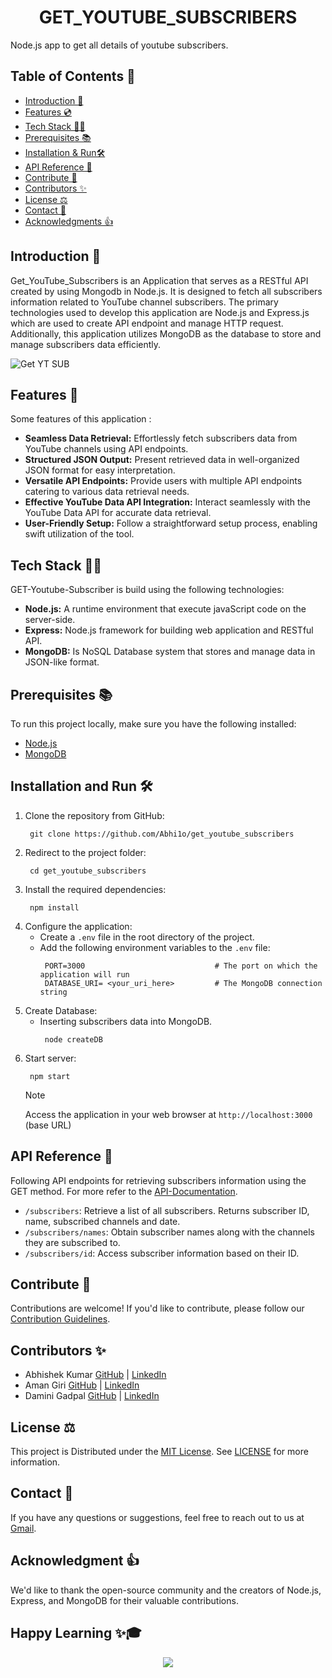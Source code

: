 <h1 align="center"> 
GET_YOUTUBE_SUBSCRIBERS
</h1>
Node.js app to get all details of youtube subscribers.

## Table of Contents 📑

- [Introduction 📝](#introduction-📝)
- [Features 💿](#features-💿)
- [Tech Stack 👨‍💻](#tech-stack-👨‍💻)
- [Prerequisites 📚](#prerequisites-📚)
- [Installation & Run🛠️](#installation-and-run-🛠️)
- [API Reference 🔗](#api-reference-🔗)
- [Contribute 🤝](#contribute-🤝)
- [Contributors ✨](#contributors-✨)
- [License ⚖](#license-⚖)
- [Contact 📧](#contact-📧)
- [Acknowledgments 👍](#acknowledgments-👍)


## Introduction 📝
Get_YouTube_Subscribers is an Application that serves as a RESTful API created by using Mongodb in Node.js. It is designed to fetch all subscribers information related to YouTube channel subscribers. The primary technologies used to develop this application are Node.js and Express.js which are used to create API endpoint and manage HTTP request. Additionally, this application utilizes MongoDB as the database to store and manage subscribers data efficiently.

![Get YT SUB](https://github.com/Abhi1o/GET-YOUTUBE-SUBSCRIBERS/assets/87490161/7e4f4776-cd79-4577-bb26-2ef06b30fa0a)

## Features 🧐
Some features of this application :
- **Seamless Data Retrieval:** Effortlessly fetch subscribers data from YouTube channels using API endpoints.
- **Structured JSON Output:** Present retrieved data in well-organized JSON format for easy interpretation.
- **Versatile API Endpoints:** Provide users with multiple API endpoints catering to various data retrieval needs.
- **Effective YouTube Data API Integration:** Interact seamlessly with the YouTube Data API for accurate data retrieval.
- **User-Friendly Setup:** Follow a straightforward setup process, enabling swift utilization of the tool.

## Tech Stack 👨‍💻
GET-Youtube-Subscriber is build using the following technologies:

- **Node.js:** A runtime environment that execute javaScript code on the server-side.
- **Express:** Node.js framework for building web application and RESTful API.
- **MongoDB:** Is NoSQL Database system that stores and manage data in JSON-like format.

## Prerequisites 📚

To run this project locally, make sure you have the following installed:

- [Node.js](https://nodejs.org/)
- [MongoDB](https://www.mongodb.com/)

## Installation and Run 🛠️
1. Clone the repository from GitHub:
    ```
     git clone https://github.com/Abhi1o/get_youtube_subscribers
    ```
2. Redirect to the project folder:
    ```
     cd get_youtube_subscribers
    ```
3. Install the required dependencies:
    ```
     npm install
    ```
4. Configure the application:
   - Create a `.env` file in the root directory of the project.
   - Add the following environment variables to the `.env` file:
      ```
       PORT=3000                             # The port on which the application will run
       DATABASE_URI= <your_uri_here>         # The MongoDB connection string
      ```
5. Create Database:
    - Inserting subscribers data into MongoDB.
        ```
         node createDB
        ```
6. Start server:
    ```
     npm start
    ```
    > [!NOTE]
    > Access the  application in your web browser at `http://localhost:3000` (base URL)


## API Reference 🔗
Following API endpoints for retrieving subscribers information using the GET method. For more refer to the [API-Documentation](./API-Documentation.md).

- `/subscribers`: Retrieve a list of all subscribers. Returns subscriber ID, name, subscribed channels and date.
- `/subscribers/names`: Obtain subscriber names along with the channels they are subscribed to.
- `/subscribers/id`: Access subscriber information based on their ID.

## Contribute 🤝
Contributions are welcome! If you'd like to contribute, please follow our [Contribution Guidelines](CONTRIBUTING.md).

## Contributors ✨
- Abhishek Kumar [GitHub](https://github.com/abhi1o) | [LinkedIn](https://linkedin.com/in/abhi--)
- Aman Giri [GitHub](https://github.com/amangiri7) | [LinkedIn](https://www.linkedin.com/in/aman-giri-6b3a3b284/)
- Damini Gadpal [GitHub](https://github.com/Daminigadpal) | [LinkedIn](https://www.linkedin.com/in/damini-gadpal-01996716b)

## License ⚖
This project is Distributed under the [MIT License](https://chat.openai.com/c/LICENSE). See [LICENSE](./LICENCE) for more information.

## Contact 📧
If you have any questions or suggestions, feel free to reach out to us at [Gmail](https://mail.google.com/mail/u/0/#inbox?compose=GTvVlcSGLPhhCThjSQBxqqKCTksFHbgmPZGmrTXlskrtrXBgHxRqbmdRdzJJlNBtvTWsTLmjdVLbb).

## Acknowledgment 👍
We'd like to thank the open-source community and the creators of Node.js, Express, and MongoDB for their valuable contributions.




## Happy Learning ✨🎓

<p align="center">
<a href="https://github.com/Abhi1o/get_youtube_subscribers" title="GET youtube subscriber projects">
<img src="https://img.shields.io/badge/GitHub-100000?style=for-the-badge&logo=github&logoColor=white">
    
</a>
</p>








